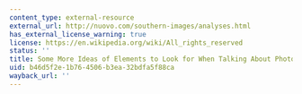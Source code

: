 ```yaml
---
content_type: external-resource
external_url: http://nuovo.com/southern-images/analyses.html
has_external_license_warning: true
license: https://en.wikipedia.org/wiki/All_rights_reserved
status: ''
title: Some More Ideas of Elements to Look for When Talking About Photos
uid: b46d5f2e-1b76-4506-b3ea-32bdfa5f88ca
wayback_url: ''
---
```

